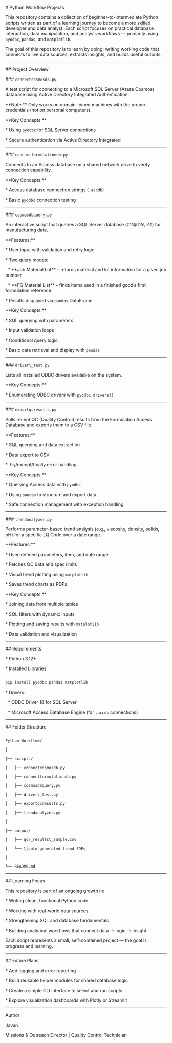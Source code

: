 \# Python Workflow Projects



This repository contains a collection of beginner-to-intermediate Python scripts written as part of a learning journey to become a more skilled developer and data analyst. Each script focuses on practical database interaction, data manipulation, and analysis workflows — primarily using `pyodbc`, `pandas`, and `matplotlib`.



The goal of this repository is to learn by doing: writing working code that connects to live data sources, extracts insights, and builds useful outputs.



---



\## Project Overview



\### `connectcosmosdb.py`



A test script for connecting to a Microsoft SQL Server (Azure Cosmos) database using Active Directory Integrated Authentication.

\*\*Note:\*\* Only works on domain-joined machines with the proper credentials (not on personal computers).



\*\*Key Concepts:\*\*



\* Using `pyodbc` for SQL Server connections

\* Secure authentication via Active Directory Integrated



---



\### `connectformulationdb.py`



Connects to an Access database on a shared network drive to verify connection capability.



\*\*Key Concepts:\*\*



\* Access database connection strings (`.accdb`)

\* Basic `pyodbc` connection testing



---



\### `cosmosdbquery.py`



An interactive script that queries a SQL Server database (`CCSQLDB\_02`) for manufacturing data.



\*\*Features:\*\*



\* User input with validation and retry logic

\* Two query modes:



&nbsp; \* \*\*Job Material Lot\*\* – returns material and lot information for a given job number

&nbsp; \* \*\*FG Material List\*\* – finds items used in a finished good’s first formulation reference

\* Results displayed via `pandas` DataFrame



\*\*Key Concepts:\*\*



\* SQL querying with parameters

\* Input validation loops

\* Conditional query logic

\* Basic data retrieval and display with `pandas`



---



\### `driver\_test.py`



Lists all installed ODBC drivers available on the system.



\*\*Key Concepts:\*\*



\* Enumerating ODBC drivers with `pyodbc.drivers()`



---



\### `exportqcresults.py`



Pulls recent QC (Quality Control) results from the Formulation Access Database and exports them to a CSV file.



\*\*Features:\*\*



\* SQL querying and data extraction

\* Data export to CSV

\* Try/except/finally error handling



\*\*Key Concepts:\*\*



\* Querying Access data with `pyodbc`

\* Using `pandas` to structure and export data

\* Safe connection management with exception handling



---



\### `trendanalyzer.py`



Performs parameter-based trend analysis (e.g., viscosity, density, solids, pH) for a specific LQ Code over a date range.



\*\*Features:\*\*



\* User-defined parameters, item, and date range

\* Fetches QC data and spec limits

\* Visual trend plotting using `matplotlib`

\* Saves trend charts as PDFs



\*\*Key Concepts:\*\*



\* Joining data from multiple tables

\* SQL filters with dynamic inputs

\* Plotting and saving results with `matplotlib`

\* Data validation and visualization



---



\## Requirements



\* Python 3.12+

\* Installed Libraries:



```bash

pip install pyodbc pandas matplotlib

```



\* Drivers:



&nbsp; \* ODBC Driver 18 for SQL Server

&nbsp; \* Microsoft Access Database Engine (for `.accdb` connections)



---



\## Folder Structure



```

Python-Workflow/

│

├── scripts/

│   ├── connectcosmosdb.py

│   ├── connectformulationdb.py

│   ├── cosmosdbquery.py

│   ├── driver\_test.py

│   ├── exportqcresults.py

│   ├── trendanalyzer.py

│

├── output/

│   ├── qc\_results\_sample.csv

│   └── \[auto-generated trend PDFs]

│

└── README.md

```



---



\## Learning Focus



This repository is part of an ongoing growth in:



\* Writing clean, functional Python code

\* Working with real-world data sources

\* Strengthening SQL and database fundamentals

\* Building analytical workflows that connect data → logic → insight



Each script represents a small, self-contained project — the goal is progress and learning.



---



\## Future Plans



\* Add logging and error reporting

\* Build reusable helper modules for shared database logic

\* Create a simple CLI interface to select and run scripts

\* Explore visualization dashboards with Plotly or Streamlit



---



Author



Javan

Missions \& Outreach Director | Quality Control Technician





